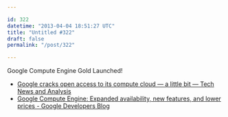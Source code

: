 ```yaml
---

id: 322
datetime: "2013-04-04 18:51:27 UTC"
title: "Untitled #322"
draft: false
permalink: "/post/322"

---
```


Google Compute Engine Gold Launched! 

 
 * [Google cracks open access to its compute cloud — a little bit — Tech News and Analysis](http://gigaom.com/2013/04/04/google-cracks-open-access-to-its-compute-cloud-a-little-bit/)
 * [Google Compute Engine: Expanded availability, new features, and lower prices - Google Developers Blog](http://googledevelopers.blogspot.com/2013/04/google-compute-engine-expanded.html)



